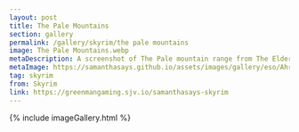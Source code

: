 ```yaml
---
layout: post
title: The Pale Mountains
section: gallery
permalink: /gallery/skyrim/the pale mountains
image: The Pale Mountains.webp
metaDescription: A screenshot of The Pale mountain range from The Elder Scrolls V&#58; Skyrim, taken by Samantha Says.
metaImage: https://samanthasays.github.io/assets/images/gallery/eso/Ahrolsedovah.webp
tag: skyrim
from: Skyrim
link: https://greenmangaming.sjv.io/samanthasays-skyrim
---
```

{% include imageGallery.html %}